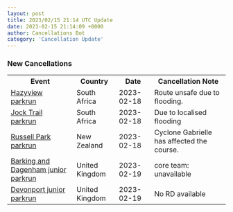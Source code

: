 ```yaml
---
layout: post
title: 2023/02/15 21:14 UTC Update
date: 2023-02-15 21:14:09 +0000
author: Cancellations Bot
category: 'Cancellation Update'
---
```


<h3>New Cancellations</h3>
<div class='hscrollable'>
<table style='width: 100%'>
    <tr>
        <th>Event</th>
        <th>Country</th>
        <th>Date</th>
        <th>Cancellation Note</th>
    </tr>
    <tr>
        <td><a href="https://www.parkrun.co.za/hazyview">Hazyview parkrun</a></td>
        <td>South Africa</td>
        <td>2023-02-18</td>
        <td>Route unsafe due to flooding.</td>
    </tr>
    <tr>
        <td><a href="https://www.parkrun.co.za/jocktrail">Jock Trail parkrun</a></td>
        <td>South Africa</td>
        <td>2023-02-18</td>
        <td>Due to localised flooding</td>
    </tr>
    <tr>
        <td><a href="https://www.parkrun.co.nz/russellpark">Russell Park parkrun</a></td>
        <td>New Zealand</td>
        <td>2023-02-18</td>
        <td>Cyclone Gabrielle has affected the course.</td>
    </tr>
    <tr>
        <td><a href="https://www.parkrun.org.uk/barkinganddagenham-juniors">Barking and Dagenham junior parkrun</a></td>
        <td>United Kingdom</td>
        <td>2023-02-19</td>
        <td>core team: unavailable</td>
    </tr>
    <tr>
        <td><a href="https://www.parkrun.org.uk/devonport-juniors">Devonport junior parkrun</a></td>
        <td>United Kingdom</td>
        <td>2023-02-19</td>
        <td>No RD available</td>
    </tr>
</table>
</div>
